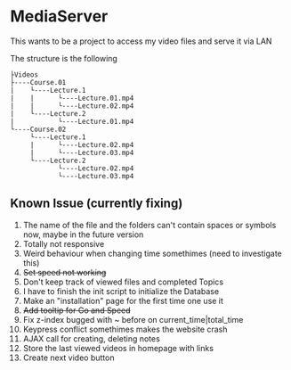 # MediaServer
This wants to be a project to access my video files and serve it via LAN

The structure is the following

```
├Videos
├----Course.01
|    └----Lecture.1
|    |      └----Lecture.01.mp4
|    |      └----Lecture.02.mp4
|    └----Lecture.2
|           └----Lecture.01.mp4
└----Course.02
     └----Lecture.1
     |      └----Lecture.02.mp4
     |      └----Lecture.03.mp4
     └----Lecture.2
            └----Lecture.02.mp4
            └----Lecture.03.mp4

```


## Known Issue (currently fixing)
1. The name of the file and the folders can't contain spaces or symbols now, maybe in the future version 
2. Totally not responsive
3. Weird behaviour when changing time somethimes (need to investigate this)
4. ~~Set speed not working~~
5. Don't keep track of viewed files and completed Topics
6. I have to finish the init script to initialize the Database 
7. Make an "installation" page for the first time one use it
8. ~~Add tooltip for Go and Speed~~
9. Fix z-index bugged with ~ before on current_time|total_time
10. Keypress conflict somethimes makes the website crash
11. AJAX call for creating, deleting notes
12. Store the last viewed videos in homepage with links
13. Create next video button





